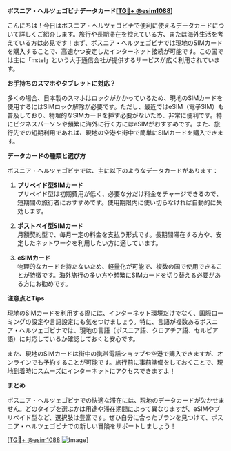 **ボスニア・ヘルツェゴビナデータカード[[TG💪+ @esim1088](https://t.me/s/esim1088)]**

こんにちは！今日はボスニア・ヘルツェゴビナで便利に使えるデータカードについて詳しくご紹介します。旅行や長期滞在を控えている方、または海外生活を考えている方は必見です！まず、ボスニア・ヘルツェゴビナでは現地のSIMカードを購入することで、高速かつ安定したインターネット接続が可能です。この国では主に「m:tel」という大手通信会社が提供するサービスが広く利用されています。

**お手持ちのスマホやタブレットに対応？**

多くの場合、日本製のスマホはロックがかかっているため、現地のSIMカードを使用するにはSIMロック解除が必要です。ただし、最近ではeSIM（電子SIM）も普及しており、物理的なSIMカードを挿す必要がないため、非常に便利です。特にビジネスパーソンや頻繁に海外に行く方にはeSIMがおすすめです。また、旅行先での短期利用であれば、現地の空港や街中で簡単にSIMカードを購入できます。

**データカードの種類と選び方**

ボスニア・ヘルツェゴビナでは、主に以下のようなデータカードがあります：

1. **プリペイド型SIMカード**  
   プリペイド型は初期費用が低く、必要な分だけ料金をチャージできるので、短期間の旅行者におすすめです。使用期限内に使い切らなければ自動的に失効します。

2. **ポストペイ型SIMカード**  
   月額契約型で、毎月一定の料金を支払う形式です。長期間滞在する方や、安定したネットワークを利用したい方に適しています。

3. **eSIMカード**  
   物理的なカードを持たないため、軽量化が可能で、複数の国で使用できることが特徴です。海外旅行の多い方や頻繁にSIMカードを切り替える必要がある方にお勧めです。

**注意点とTips**

現地のSIMカードを利用する際には、インターネット環境だけでなく、国際ローミングの設定や言語設定にも気をつけましょう。特に、言語が複数あるボスニア・ヘルツェゴビナでは、現地の言語（ボスニア語、クロアチア語、セルビア語）に対応しているか確認しておくと安心です。

また、現地のSIMカードは街中の携帯電話ショップや空港で購入できますが、オンラインでも予約することが可能です。旅行前に事前準備をしておくことで、現地到着時にスムーズにインターネットにアクセスできますよ！

**まとめ**

ボスニア・ヘルツェゴビナでの快適な滞在には、現地のデータカードが欠かせません。どのタイプを選ぶかは用途や滞在期間によって異なりますが、eSIMやプリペイド型など、選択肢は豊富です。ぜひ自分に合ったプランを見つけて、ボスニア・ヘルツェゴビナでの新しい冒険をサポートしましょう！

[[TG💪+ @esim1088](https://t.me/s/esim1088) ![Image](https://i.postimg.cc/Y0z9fWf4/image.png)]